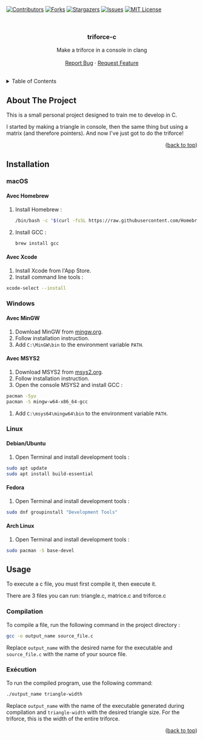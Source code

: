 <a name="readme-top"></a>

[![Contributors][contributors-shield]][contributors-url]
[![Forks][forks-shield]][forks-url]
[![Stargazers][stars-shield]][stars-url]
[![Issues][issues-shield]][issues-url]
[![MIT License][license-shield]][license-url]

<br />
<div align="center">

  <h3 align="center">triforce-c</h3>

  <p align="center">
    Make a triforce in a console in clang
    <br />
    <br />
    <a href="https://github.com/aymnms/triforce-c/issues/new?labels=bug&template=bug-report---.md">Report Bug</a>
    ·
    <a href="https://github.com/aymnms/triforce-c/issues/new?labels=enhancement&template=feature-request---.md">Request Feature</a>
  </p>
</div>

<br />

<!-- TABLE OF CONTENTS -->
<details>
  <summary>Table of Contents</summary>
  <ol>
    <li><a href="#about-the-project">About The Project</a></li>
    <li><a href="#installation">Installation</a></li>
    <li><a href="#usage">Usage</a></li>
  </ol>
</details>



<!-- ABOUT THE PROJECT -->
## About The Project

This is a small personal project designed to train me to develop in C.

I started by making a triangle in console, then the same thing but using a matrix (and therefore pointers).
And now I've just got to do the triforce!

<p align="right">(<a href="#readme-top">back to top</a>)</p>


## Installation

### macOS

#### Avec Homebrew

1. Install Homebrew :
   ```sh
   /bin/bash -c "$(curl -fsSL https://raw.githubusercontent.com/Homebrew/install/HEAD/install.sh)"
   ```
2. Install GCC :
   ```sh
   brew install gcc
   ```

#### Avec Xcode

1. Install Xcode from l'App Store.
2. Install command line tools :
```sh
xcode-select --install
```

### Windows

#### Avec MinGW

1. Download MinGW from [mingw.org](http://www.mingw.org/).
2. Follow installation instruction.
3. Add `C:\MinGW\bin` to the environment variable `PATH`.

#### Avec MSYS2

1. Download MSYS2 from [msys2.org](https://www.msys2.org/).
2. Follow installation instruction.
3. Open the console MSYS2 and install GCC :
```sh
pacman -Syu
pacman -S mingw-w64-x86_64-gcc
```
1. Add `C:\msys64\mingw64\bin` to the environment variable `PATH`.

### Linux

#### Debian/Ubuntu

1. Open Terminal and install development tools :
```sh
sudo apt update
sudo apt install build-essential
```

#### Fedora

1. Open Terminal and install development tools :
```sh
sudo dnf groupinstall "Development Tools"
```

#### Arch Linux

1. Open Terminal and install development tools :
```sh
sudo pacman -S base-devel
```


<!-- USAGE EXAMPLES -->
## Usage

To execute a c file, you must first compile it, then execute it.

There are 3 files you can run: triangle.c, matrice.c and triforce.c

### Compilation

To compile a file, run the following command in the project directory :
```sh
gcc -o output_name source_file.c
```

Replace `output_name` with the desired name for the executable and `source_file.c` with the name of your source file.


### Exécution

To run the compiled program, use the following command:
```sh
./output_name triangle-width
```

Replace `output_name` with the name of the executable generated during compilation and `triangle-width` with the desired triangle size. For the triforce, this is the width of the entire triforce.



<p align="right">(<a href="#readme-top">back to top</a>)</p>


<!-- MARKDOWN LINKS & IMAGES -->
<!-- https://www.markdownguide.org/basic-syntax/#reference-style-links -->
[contributors-shield]: https://img.shields.io/github/contributors/aymnms/triforce-c.svg?style=for-the-badge
[contributors-url]: https://github.com/aymnms/triforce-c/graphs/contributors
[forks-shield]: https://img.shields.io/github/forks/aymnms/triforce-c.svg?style=for-the-badge
[forks-url]: https://github.com/aymnms/triforce-c/network/members
[stars-shield]: https://img.shields.io/github/stars/aymnms/triforce-c.svg?style=for-the-badge
[stars-url]: https://github.com/aymnms/triforce-c/stargazers
[issues-shield]: https://img.shields.io/github/issues/aymnms/triforce-c.svg?style=for-the-badge
[issues-url]: https://github.com/aymnms/triforce-c/issues
[license-shield]: https://img.shields.io/github/license/aymnms/triforce-c.svg?style=for-the-badge
[license-url]: https://github.com/aymnms/triforce-c/blob/master/LICENSE.txt
[linkedin-shield]: https://img.shields.io/badge/-LinkedIn-black.svg?style=for-the-badge&logo=linkedin&colorB=555
